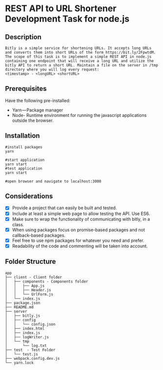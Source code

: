 # REST API to URL Shortener Development Task for node.js
  
Description
------------
```
Bitly is a simple service for shortening URLs. It accepts long URLs and converts them into short URLs of the form https://bit.ly/2FpwtdM.  
The scope of this task is to implement a simple REST API in node.js containing one endpoint that will receive a long URL and utilize the bitly API to return a short URL. Maintain a file on the server in /tmp directory where you will log every request:
<timestamp> - <longURL> <shortURL>
```
   


Prerequisites
--------------

Have the following pre-installed:
* Yarn — Package manager
* Node- Runtime environment for running the javascript applications outside the browser.

Installation
------------
```
#install packages
yarn

#start application
yarn start
#test application
yarn start

#open browser and navigate to localhost:3000
```


Considerations
--------------

* [x] Provide a project that can easily be built and tested.
* [x] Include at least a simple web page to allow testing the API.
Use ES6.
* [x] Make sure to wrap the functionality of communicating with bitly, in a class.
* [x] When using packages focus on promise-based packages and not callback-based packages.
* [x] Feel free to use npm packages for whatever you need and prefer.
* [x] Readability of the code and commenting will be taken into account.

Folder Structure
-----------------

```
app
├── client - Client folder
│   ├── components - Components folder
│   │   ├── App.js
│   │   ├── Header.js
│   │   └── UrlForm.js
│   └── index.js
├── package.json
├── README.md
├── server
│   ├── bitly.js
│   ├── config
│   │   └── config.json
│   ├── index.html
│   ├── index.js
│   ├── logWriter.js
│   └── tmp
│       └── log.txt
├── test  - Test Folder
│   └── test.js
├── webpack.config.dev.js
└── yarn.lock

```
